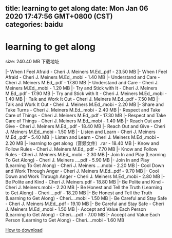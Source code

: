 
title: learning to get along
date: Mon Jan 06 2020 17:47:56 GMT+0800 (CST)    
categories: baidu
---

# learning to get along
size: 240.40 MB
 下载地址
 
|- When I Feel Afraid - Cheri J. Meiners M.Ed_.pdf - 23.50 MB
|- When I Feel Afraid - Cheri J. Meiners M.Ed_.mobi - 1.40 MB
|- Understand and Care - Cheri J. Meiners M.Ed_.pdf - 17.80 MB
|- Understand and Care - Cheri J. Meiners M.Ed_.mobi - 1.20 MB
|- Try and Stick with It - Cheri J. Meiners M.Ed_.pdf - 17.90 MB
|- Try and Stick with It - Cheri J. Meiners M.Ed_.mobi - 1.40 MB
|- Talk and Work It Out - Cheri J. Meiners M.Ed_.pdf - 7.50 MB
|- Talk and Work It Out - Cheri J. Meiners M.Ed_.mobi - 2.20 MB
|- Share and Take Turns - Cheri J. Meiners M.Ed_.mobi - 2.40 MB
|- Respect and Take Care of Things - Cheri J. Meiners M.Ed_.pdf - 17.30 MB
|- Respect and Take Care of Things - Cheri J. Meiners M.Ed_.mobi - 1.40 MB
|- Reach Out and Give - Cheri J. Meiners M.Ed_.pdf - 18.40 MB
|- Reach Out and Give - Cheri J. Meiners M.Ed_.mobi - 1.50 MB
|- Listen and Learn - Cheri J. Meiners M.Ed_.pdf - 5.40 MB
|- Listen and Learn - Cheri J. Meiners M.Ed_.mobi - 2.20 MB
|- learning to get along（音频文件）.rar - 18.40 MB
|- Know and Follow Rules - Cheri J. Meiners M.Ed_.pdf - 7.70 MB
|- Know and Follow Rules - Cheri J. Meiners M.Ed_.mobi - 2.30 MB
|- Join In and Play (Learning To Get Along) - Cheri J. Meiners ....pdf - 5.90 MB
|- Join In and Play (Learning To Get Along) - Cheri J. Meiners ....mobi - 2.20 MB
|- Cool Down and Work Through Anger - Cheri J. Meiners M.Ed_.pdf - 9.70 MB
|- Cool Down and Work Through Anger - Cheri J. Meiners M.Ed_.mobi - 2.80 MB
|- Be Polite and Kind - Cheri J. Meiners.pdf - 18.80 MB
|- Be Polite and Kind - Cheri J. Meiners.mobi - 2.20 MB
|- Be Honest and Tell the Truth (Learning to Get Along) - Cheri....pdf - 18.20 MB
|- Be Honest and Tell the Truth (Learning to Get Along) - Cheri....mobi - 1.50 MB
|- Be Careful and Stay Safe - Cheri J. Meiners M.Ed_.pdf - 19.10 MB
|- Be Careful and Stay Safe - Cheri J. Meiners M.Ed_.mobi - 1.50 MB
|- Accept and Value Each Person (Learning to Get Along) - Cheri....pdf - 7.00 MB
|- Accept and Value Each Person (Learning to Get Along) - Cheri....mobi - 1.60 MB

[How to download](https://bpcam.bemobtrk.com/go/2ceec3aa-1ca2-46d6-b9ff-aaa5c184517c?jno=641)